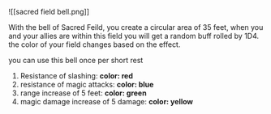 ![[sacred field bell.png]]

With the bell of Sacred Feild, you create a circular area of 35 feet, when you and your allies are within this field you will get a random buff rolled by 1D4. the color of your field changes based on the effect.

you can use this bell once per short rest


1. Resistance of slashing: **color: red**
2. resistance of magic attacks: **color: blue**
3. range increase of 5 feet: **color: green**
4. magic damage increase of 5 damage: **color: yellow**





